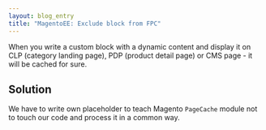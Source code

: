 ```yaml
---
layout: blog_entry
title: "MagentoEE: Exclude block from FPC"
---
```


When you write a custom block with a dynamic content and display it on
CLP (category landing page), PDP (product detail page) or CMS page - it will be cached for sure.

Solution
--------

We have to write own placeholder to teach Magento `PageCache` module not to touch our code and process it in a common way.

